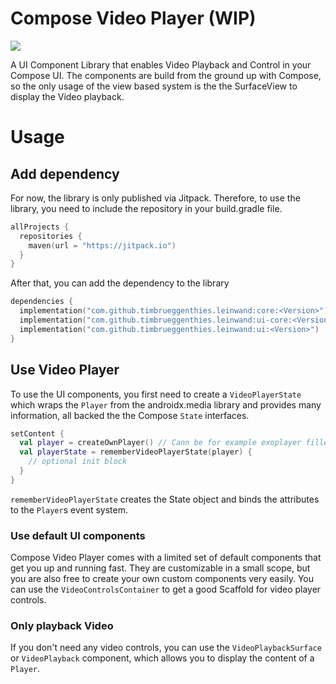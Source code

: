 # Compose Video Player (WIP)

[![](https://jitpack.io/v/timbrueggenthies/leinwand.svg)](https://jitpack.io/#timbrueggenthies/leinwand)

A UI Component Library that enables Video Playback and Control in your Compose UI. The components are build from the ground up with Compose, so the only usage of the view based system is the the SurfaceView to display the Video playback.


# Usage

## Add dependency
For now, the library is only published via Jitpack. Therefore, to use the library, you need to include the repository in your build.gradle file.
```kotlin
allProjects {
  repositories {
    maven(url = "https://jitpack.io")  
  }
}
```
After that, you can add the dependency to the library
```kotlin
dependencies {
  implementation("com.github.timbrueggenthies.leinwand:core:<Version>")     // VideoPlayerState, can be used with completely custom UI
  implementation("com.github.timbrueggenthies.leinwand:ui-core:<Version>")  // Basic UI components, like a surface to play video
  implementation("com.github.timbrueggenthies.leinwand:ui:<Version>")       // Default UI components for video controls
}
```
## Use Video Player
To use the UI components, you first need to create a `VideoPlayerState` which wraps the `Player` from the androidx.media library and provides many information, all backed the the Compose `State` interfaces.
```kotlin
setContent {
  val player = createOwnPlayer() // Cann be for example exoplayer filled with media items
  val playerState = rememberVideoPlayerState(player) { 
    // optional init block
  }
}
```
`rememberVideoPlayerState` creates the State object and binds the attributes to the `Player`s event system.

### Use default UI components
Compose Video Player comes with a limited set of default components that get you up and running fast. They are customizable in a small scope, but you are
also free to create your own custom components very easily.
You can use the `VideoControlsContainer` to get a good Scaffold for video player controls.

### Only playback Video
If you don't need any video controls, you can use the `VideoPlaybackSurface` or `VideoPlayback` component, which allows you to display the content of a `Player`.
